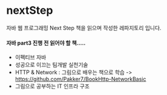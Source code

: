 # nextStep
자바 웹 프로그래밍 Next Step 책을 읽으며 작성한 레파지토리 입니다.

#### 자바 part3 진행 전 읽어야 할 책.....
- 이펙티브 자바
- 성공으로 이끄는 팀개발 실천기술
- HTTP & Network : 그림으로 배우는 책으로 학습 -> https://github.com/Pakker7/BookHttp-NetworkBasic
- 그림으로 공부하는 IT 인프라 구조
